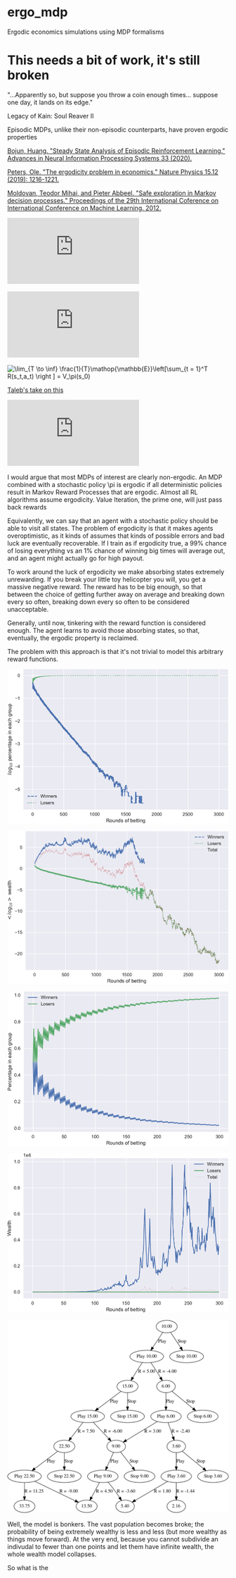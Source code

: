 # ergo_mdp
Ergodic economics simulations using MDP formalisms

# This needs a bit of work, it's still broken

"...Apparently so, but suppose you throw a coin enough times... suppose one day, it lands on its edge."

Legacy of Kain: Soul Reaver II

Episodic MDPs, unlike their non-episodic counterparts, have proven ergodic properties

[Bojun, Huang. "Steady State Analysis of Episodic Reinforcement Learning." Advances in Neural Information Processing Systems 33 (2020).](https://proceedings.neurips.cc//paper/2020/hash/69bfa2aa2b7b139ff581a806abf0a886-Abstract.html)

[Peters, Ole. "The ergodicity problem in economics." Nature Physics 15.12 (2019): 1216-1221.](https://www.nature.com/articles/s41567-019-0732-0)

[Moldovan, Teodor Mihai, and Pieter Abbeel. "Safe exploration in Markov decision processes." Proceedings of the 29th International Coference on International Conference on Machine Learning. 2012.](https://icml.cc/2012/papers/838.pdf)

![\lim_{T \to \inf} \frac{1}{T}\mathop{\mathbb{E}}\sum_{t = 1}^TR(s_t,a_t) = V_\pi(s_0)](https://latex.codecogs.com/svg.latex?%5Clim_%7BT%20%5Cto%20%5Cinf%7D%20%5Cfrac%7B1%7D%7BT%7D%5Csum_%7Bt%20%3D%201%7D%5ETR%28s_t%2Ca_t%29%20%3D%20V_%5Cpi%28s_0%29)

![{{R(s,s')} = \left\{ {\begin{array}{*{20}{c}} {0.5s,\quad P_{s,s_h'} = \frac{1}{2}} \\ {- 0.4s,\quad P_{s,s_t'} = \frac{1}{2}} \end{array}} \right.](https://latex.codecogs.com/svg.latex?%7BR%28s%2Cs%27%29%7D%20%3D%20%5Cleft%5C%7B%20%7B%5Cbegin%7Barray%7D%7B*%7B20%7D%7Bc%7D%7D%20%7B0.5s%2C%5Cquad%20P_%7Bs%2Cs_h%27%7D%20%3D%20%5Cfrac%7B1%7D%7B2%7D%7D%20%5C%5C%20%7B-%200.4s%2C%5Cquad%20P_%7Bs%2Cs_t%27%7D%20%3D%20%5Cfrac%7B1%7D%7B2%7D%7D%20%5Cend%7Barray%7D%7D%20%5Cright.)


![\lim_{T \to \inf} \frac{1}{T}\mathop{\mathbb{E}}\left[\sum_{t = 1}^T R(s_t,a_t) \right ] = V_\pi(s_0)](https://latex.codecogs.com/svg.download?%5Clim_%7BT%20%5Cto%20%5Cinf%7D%20%5Cfrac%7B1%7D%7BT%7D%5Cmathop%7B%5Cmathbb%7BE%7D%7D%5Cleft%5B%5Csum_%7Bt%20%3D%201%7D%5ET%20R%28s_t%2Ca_t%29%20%5Cright%20%5D%20%3D%20V_%5Cpi%28s_0%29)

[Taleb's take on this](https://medium.com/incerto/the-logic-of-risk-taking-107bf41029d3)


![\\\\R\left((x,win),null\right) = 0.5x \\R\left((x,lose),null\right) = -0.4x  \\R\left((x,choose),stop\right) = 0  \\\\P((x,win)|(x,choose),play) = 0.5\\P((x,lose)|(x,choose),play) = 0.5\\P((x,stopped)|(x,choose),stop) = 1\\P((x+0.5x,choose)|(x,win),null) = 1\\P((x-04x,choose)|(x,lose),null) = 1\\\\](https://latex.codecogs.com/svg.latex?%5C%5C%20%5C%5CR%5Cleft%28%28x%2Cwin%29%2Cnull%5Cright%29%20%3D%200.5x%20%5C%5C%20R%5Cleft%28%28x%2Close%29%2Cnull%5Cright%29%20%3D%20-0.4x%20%5C%5C%20R%5Cleft%28%28x%2Cchoose%29%2Cstop%5Cright%29%20%3D%200%20%5C%5C%20%5C%5C%20P%28%28x%2Cwin%29%7C%28x%2Cchoose%29%2Cplay%29%20%3D%200.5%5C%5C%20P%28%28x%2Close%29%7C%28x%2Cchoose%29%2Cplay%29%20%3D%200.5%5C%5C%20P%28%28x%2Cstopped%29%7C%28x%2Cchoose%29%2Cstop%29%20%3D%201%5C%5C%20P%28%28x+0.5x%2Cchoose%29%7C%28x%2Cwin%29%2Cnull%29%20%3D%201%5C%5C%20P%28%28x-04x%2Cchoose%29%7C%28x%2Close%29%2Cnull%29%20%3D%201%5C%5C%20%5C%5C)

I would argue that most MDPs of interest are clearly non-ergodic. An MDP combined with a stochastic policy \pi is ergodic if all deterministic policies result in Markov Reward Processes that are ergodic. Almost all RL algorithms assume ergodicity. Value Iteration, the prime one, will just pass back rewards

Equivalently, we can say that an agent with a stochastic policy should be able to visit all states. The problem of ergodicity is that it makes agents overoptimistic, as it kinds of assumes that kinds of possible errors and bad luck are eventually recoverable. If I train as if ergodicity true, a 99% chance of losing everything vs an 1% chance of winning big times will average out, and an agent might actually go for high payout.

To work around the luck of ergodicity we make absorbing states extremely unrewarding. If you break your little toy helicopter you will, you get a massive negative reward. The reward has to be big enough, so that between the choice of getting further away on average and breaking down every so often, breaking down every so often to be considered unacceptable.

Generally, until now, tinkering with the reward function is considered enough. The agent learns to avoid those absorbing states, so that, eventually, the ergodic property is reclaimed.

The problem with this approach is that it's not trivial to model this arbitrary reward functions.

![Percentages of winners and losers](https://github.com/ssamot/ergo_mdp/blob/main/plots/hist.png?raw=true)

![Wealth of winners and losers](https://github.com/ssamot/ergo_mdp/blob/main/plots/hist_means.png?raw=true)

![Percentages of winners and losers](https://github.com/ssamot/ergo_mdp/blob/main/plots/hist_less_rounds.png?raw=true)

![Wealth of winners and losers](https://github.com/ssamot/ergo_mdp/blob/main/plots/hist_means_less_rounds.png?raw=true)

![Tree](https://github.com/ssamot/ergo_mdp/blob/main/plots/tree.png?raw=true)


Well, the model is bonkers. The vast population becomes broke; the probability of being extremely wealthy is less and less (but more wealthy as things move forward). At the very end, because you cannot subdivide an indivudal to fewer than one points and let them have infinite wealth, the whole wealth model collapses.

So what is the
